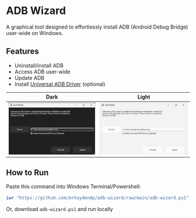 # ADB Wizard
A graphical tool designed to effortlessly install ADB (Android Debug Bridge) user-wide on Windows.

## Features
- Uninstall/install ADB
- Access ADB user-wide
- Update ADB
- Install [Universal ADB Driver](https://adb.clockworkmod.com/) (optional)

Dark | Light
:---:|:-----:
![Screenshot (Dark Mode)](Images/Screenshot.png)|![Screenshot (Light Mode)](Images/Screenshot-Light.png)

## How to Run
Paste this command into Windows Terminal/Powershell:
``` powershell
iwr "https://github.com/mrhaydendp/adb-wizard/raw/main/adb-wizard.ps1" | iex
```
Or, download `adb-wizard.ps1` and run locally
